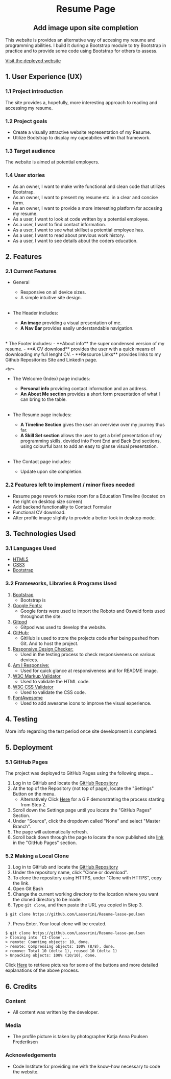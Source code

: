 <h1 align="center">Resume Page</h1>

<h2 align="center">Add image upon site completion</h2>

This website is provides an alternative way of accesing my resume and programming abilities. I build it during a Bootstrap module to try Bootstrap in practice and to provide some code using Bootstrap for others to assess.

[Visit the deployed website](https://lasserini.github.io/Resume-lasse-poulsen/)

## 1. User Experience (UX)

### 1.1 Project introduction
The site provides a, hopefully, more interesting approach to reading and accessing my resume.

### 1.2 Project goals
- Create a visually attractive website representation of my Resume.
- Utilize Bootstrap to display my capeabilies within that framework.

### 1.3 Target audience
The website is aimed at potential employers.

### 1.4 User stories
- As an owner, I want to make write functional and clean code that utilizes Bootstrap.
- As an owner, I want to present my resume etc. in a clear and concise form.
- As an owner, I want to provide a more interesting platform for accesing my resume.
- As a user, I want to look at code written by a potential employee.
- As a user, I want to find contact information.
- As a user, I want to see what skillset a potential employee has.
- As a user, I want to read about previous work history.
- As a user, I want to see details about the coders education.

## 2. Features
### 2.1 Current Features
*   General   
    - Responsive on all device sizes.
    - A simple intuitive site design.
    
    <br>
*   The Header includes:
    - **An image** providing a visual presentation of me.
    - **A Nav Bar** provides easily understandable navigation.

   <br>
*   The Footer includes:
    - **About info** the super condensed version of my resume.
    - **A CV download** provides the user with a quick means of downloading my full lenght CV.
    - **Resource Links** provides links to my Github Repositories Site and LinkedIn page.

    <br>
*   The Welcome (Index) page includes:
    - **Personal info** providing contact information and an address.
    - **An About Me section** provides a short form presentation of what I can bring to the table.

    <br>
*   The Resume page includes:
    - **A Timeline Section** gives the user an overview over my journey thus far.
    - **A Skill Set section** allows the user to get a brief presentation of my programming skills, devided into Front End and Back End sections, using colourful bars to add an easy to glanse visual presentation.

    <br>
*   The Contact page includes:
    - Update upon site completion.


### 2.2 Features left to implement / minor fixes needed
- Resume page rework to make room for a Education Timeline (located on the right on desktop size screen)
- Add backend functionality to Contact Formular
- Functional CV download.
- Alter profile image slightly to provide a better look in desktop mode.

## 3. Technologies Used

### 3.1 Languages Used

-   [HTML5](https://en.wikipedia.org/wiki/HTML5)
-   [CSS3](https://en.wikipedia.org/wiki/Cascading_Style_Sheets)
-   [Bootstrap](https://en.wikipedia.org/wiki/Bootstrap_(front-end_framework))

### 3.2 Frameworks, Libraries & Programs Used

1. [Bootstrap](https://en.wikipedia.org/wiki/Bootstrap_(front-end_framework))
    - Bootstrap is
1. [Google Fonts:](https://fonts.google.com/)
    - Google fonts were used to import the Roboto and Oswald fonts used throughout the site.
1. [Gitpod](https://gitpod.io/)
    - Gitpod was used to develop the website.
1. [GitHub:](https://github.com/)
    - GitHub is used to store the projects code after being pushed from Git. And to host the project.
1. [Responsive Design Checker:](https://www.responsivedesignchecker.com/)
    - Used in the testing process to check responsiveness on various devices.
1. [Am I Responsive:](http://ami.responsivedesign.is/)
    - Used for quick glance at responsiveness and for README image.
1. [W3C Markup Validator](https://validator.w3.org/#validate_by_input)
    - Used to validate the HTML code.
1. [W3C CSS Validator](https://jigsaw.w3.org/css-validator/#validate_by_input)
    - Used to validate the CSS code.
1. [FontAwesome](https://fontawesome.com/)
    - Used to add awesome icons to improve the visual experience.

## 4. Testing
More info regarding the test period once site development is completed.

## 5. Deployment

### 5.1 GitHub Pages

The project was deployed to GitHub Pages using the following steps...

1. Log in to GitHub and locate the [GitHub Repository](https://github.com/)
2. At the top of the Repository (not top of page), locate the "Settings" Button on the menu.
    - Alternatively Click [Here](https://raw.githubusercontent.com/) for a GIF demonstrating the process starting from Step 2.
3. Scroll down the Settings page until you locate the "GitHub Pages" Section.
4. Under "Source", click the dropdown called "None" and select "Master Branch".
5. The page will automatically refresh.
6. Scroll back down through the page to locate the now published site [link](https://github.com) in the "GitHub Pages" section.

### 5.2 Making a Local Clone

1. Log in to GitHub and locate the [GitHub Repository](https://github.com/)
2. Under the repository name, click "Clone or download".
3. To clone the repository using HTTPS, under "Clone with HTTPS", copy the link.
4. Open Git Bash
5. Change the current working directory to the location where you want the cloned directory to be made.
6. Type `git clone`, and then paste the URL you copied in Step 3.

```
$ git clone https://github.com/Lasserini/Resume-lasse-poulsen
```

7. Press Enter. Your local clone will be created.

```
$ git clone https://github.com/Lasserini/Resume-lasse-poulsen
> Cloning into `CI-Clone`...
> remote: Counting objects: 10, done.
> remote: Compressing objects: 100% (8/8), done.
> remove: Total 10 (delta 1), reused 10 (delta 1)
> Unpacking objects: 100% (10/10), done.
```

Click [Here](https://help.github.com/en/github/creating-cloning-and-archiving-repositories/cloning-a-repository#cloning-a-repository-to-github-desktop) to retrieve pictures for some of the buttons and more detailed explanations of the above process.

## 6. Credits

### Content

-   All content was written by the developer.

### Media
-   The profile picture is taken by photographer Katja Anna Poulsen Frederiksen


### Acknowledgements

- Code Institute for providing me with the know-how necessary to code the website.